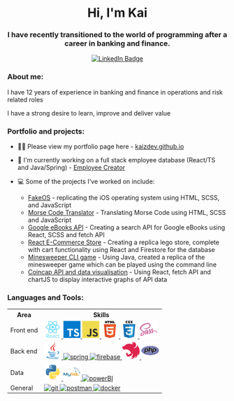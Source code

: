 <h1 align="center">Hi, I'm Kai</h1>
<h3 align="center">I have recently transitioned to the world of programming after a career in banking and finance.</h3>

<div id="badges" align="center">
  <a href="https://www.linkedin.com/in/kai-zhang-dev/">
    <img src="https://img.shields.io/badge/LinkedIn-blue?style=for-the-badge&logo=linkedin&logoColor=white" alt="LinkedIn Badge"/>
    </a>
</div>

<h3 align="left">About me:</h3>
<p>I have 12 years of experience in banking and finance in operations and risk related roles</p>
<p>I have a strong desire to learn, improve and deliver value</p>

<h3 align="left">Portfolio and projects:</h3>

-   👨‍💻 Please view my portfolio page here - [kaizdev.github.io](https://kaizdev.github.io)

-   🌱 I'm currently working on a full stack employee database (React/TS and Java/Spring) - [Employee Creator](https://github.com/kaizdev/employee-creator)

-   💻 Some of the projects I've worked on include:
    -   [FakeOS](https://github.com/kaizdev/fakeOS) - replicating the iOS operating system using HTML, SCSS, and JavaScript
    -   [Morse Code Translator](https://github.com/kaizdev/morse-code-translator) - Translating Morse Code using HTML, SCSS and JavaScript
    -   [Google eBooks API](https://github.com/kaizdev/google-ebooks) - Creating a search API for Google eBooks using React, SCSS and fetch API
    -   [React E-Commerce Store](https://github.com/kaizdev/react-ecommerce-store) - Creating a replica lego store, complete with cart functionality using React and Firestore for the database
    -   [Minesweeper CLI game](https://github.com/kaizdev/java-minesweeper) - Using Java, created a replica of the minesweeper game which can be played using the command line
    -   [Coincap API and data visualisation](https://github.com/kaizdev/coincap-dataviz) - Using React, fetch API and chartJS to display interactive graphs of API data

<h3 align="left">Languages and Tools:</h3>

<table>
  <tr>
    <th>Area</th>
    <th>Skills</th>

  </tr>
  <tr>
    <td>Front end</td>
    <td><a href="https://reactjs.org/" target="_blank" rel="noreferrer"> <img src="https://raw.githubusercontent.com/devicons/devicon/master/icons/react/react-original-wordmark.svg" alt="react" width="40" height="40"/> </a>
<a href="https://www.typescriptlang.org/" target="_blank" rel="noreferrer"> <img src="https://raw.githubusercontent.com/devicons/devicon/master/icons/typescript/typescript-original.svg" alt="typescript" width="40" height="40"/> </a>
<a href="https://developer.mozilla.org/en-US/docs/Web/JavaScript" target="_blank" rel="noreferrer"> <img src="https://raw.githubusercontent.com/devicons/devicon/master/icons/javascript/javascript-original.svg" alt="javascript" width="40" height="40"/> </a>
<a href="https://www.w3.org/html/" target="_blank" rel="noreferrer"> <img src="https://raw.githubusercontent.com/devicons/devicon/master/icons/html5/html5-original-wordmark.svg" alt="html5" width="40" height="40"/> </a>
<a href="https://www.w3schools.com/css/" target="_blank" rel="noreferrer"> <img src="https://raw.githubusercontent.com/devicons/devicon/master/icons/css3/css3-original-wordmark.svg" alt="css3" width="40" height="40"/> </a>
<a href="https://sass-lang.com" target="_blank" rel="noreferrer"> <img src="https://raw.githubusercontent.com/devicons/devicon/master/icons/sass/sass-original.svg" alt="sass" width="40" height="40"/> </a></td>

  </tr>
  <tr>
    <td>Back end</td>
    <td><a href="https://www.java.com" target="_blank" rel="noreferrer"> <img src="https://raw.githubusercontent.com/devicons/devicon/master/icons/java/java-original.svg" alt="java" width="40" height="40"/> </a>
<a href="https://spring.io/" target="_blank" rel="noreferrer"> <img src="https://www.vectorlogo.zone/logos/springio/springio-icon.svg" alt="spring" width="40" height="40"/> </a>
<a href="https://firebase.google.com/" target="_blank" rel="noreferrer"> <img src="https://www.vectorlogo.zone/logos/firebase/firebase-icon.svg" alt="firebase" width="40" height="40"/> </a>
<a href="https://nestjs.com/" target="_blank" rel="noreferrer"> <img src="https://raw.githubusercontent.com/devicons/devicon/master/icons/nestjs/nestjs-plain.svg" alt="nestjs" width="40" height="40"/> </a>
<a href="https://www.php.net" target="_blank" rel="noreferrer"> <img src="https://raw.githubusercontent.com/devicons/devicon/master/icons/php/php-original.svg" alt="php" width="40" height="40"/> </a></td>

  </tr>
    <tr>
    <td>Data</td>
    <td><a href="https://www.python.org" target="_blank" rel="noreferrer"> <img src="https://raw.githubusercontent.com/devicons/devicon/master/icons/python/python-original.svg" alt="python" width="40" height="40"/> </a>
<a href="https://www.mysql.com/" target="_blank" rel="noreferrer"> <img src="https://raw.githubusercontent.com/devicons/devicon/master/icons/mysql/mysql-original-wordmark.svg" alt="mysql" width="40" height="40"/> </a>
<a href="https://powerbi.microsoft.com/en-au/" target="_blank" rel="noreferrer"> <img src="https://upload.vectorlogo.zone/logos/microsoft_powerbi/images/985205ac-fb3d-4c80-97f4-7bc0fec8c67d.svg" alt="powerBI" width="40" height="40"/> </a>
</td>

  </tr>
    <tr>
    <td>General</td>
    <td><a href="https://git-scm.com/" target="_blank" rel="noreferrer"> <img src="https://www.vectorlogo.zone/logos/git-scm/git-scm-icon.svg" alt="git" width="40" height="40"/> </a>
<a href="https://postman.com" target="_blank" rel="noreferrer"> <img src="https://www.vectorlogo.zone/logos/getpostman/getpostman-icon.svg" alt="postman" width="40" height="40"/> </a>
<a href="https://docker.com" target="_blank" rel="noreferrer"> <img src="https://www.vectorlogo.zone/logos/docker/docker-tile.svg" alt="docker" width="40" height="40"/> </a>
</td>

  </tr>
</table>
